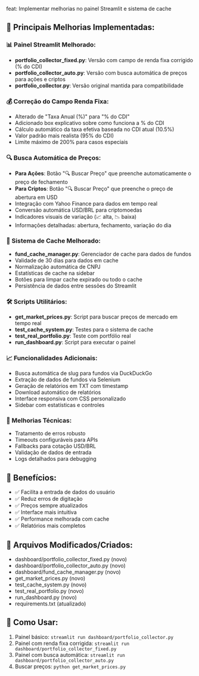 feat: Implementar melhorias no painel Streamlit e sistema de cache

## 🚀 Principais Melhorias Implementadas:

### 📊 Painel Streamlit Melhorado:
- **portfolio_collector_fixed.py**: Versão com campo de renda fixa corrigido (% do CDI)
- **portfolio_collector_auto.py**: Versão com busca automática de preços para ações e criptos
- **portfolio_collector.py**: Versão original mantida para compatibilidade

### 💰 Correção do Campo Renda Fixa:
- Alterado de "Taxa Anual (%)" para "% do CDI"
- Adicionado box explicativo sobre como funciona a % do CDI
- Cálculo automático da taxa efetiva baseada no CDI atual (10.5%)
- Valor padrão mais realista (95% do CDI)
- Limite máximo de 200% para casos especiais

### 🔍 Busca Automática de Preços:
- **Para Ações**: Botão "🔍 Buscar Preço" que preenche automaticamente o preço de fechamento
- **Para Criptos**: Botão "🔍 Buscar Preço" que preenche o preço de abertura em USD
- Integração com Yahoo Finance para dados em tempo real
- Conversão automática USD/BRL para criptomoedas
- Indicadores visuais de variação (📈 alta, 📉 baixa)
- Informações detalhadas: abertura, fechamento, variação do dia

### 💾 Sistema de Cache Melhorado:
- **fund_cache_manager.py**: Gerenciador de cache para dados de fundos
- Validade de 30 dias para dados em cache
- Normalização automática de CNPJ
- Estatísticas de cache na sidebar
- Botões para limpar cache expirado ou todo o cache
- Persistência de dados entre sessões do Streamlit

### 🛠️ Scripts Utilitários:
- **get_market_prices.py**: Script para buscar preços de mercado em tempo real
- **test_cache_system.py**: Testes para o sistema de cache
- **test_real_portfolio.py**: Teste com portfólio real
- **run_dashboard.py**: Script para executar o painel

### 📈 Funcionalidades Adicionais:
- Busca automática de slug para fundos via DuckDuckGo
- Extração de dados de fundos via Selenium
- Geração de relatórios em TXT com timestamp
- Download automático de relatórios
- Interface responsiva com CSS personalizado
- Sidebar com estatísticas e controles

### 🔧 Melhorias Técnicas:
- Tratamento de erros robusto
- Timeouts configuráveis para APIs
- Fallbacks para cotação USD/BRL
- Validação de dados de entrada
- Logs detalhados para debugging

## 🎯 Benefícios:
- ✅ Facilita a entrada de dados do usuário
- ✅ Reduz erros de digitação
- ✅ Preços sempre atualizados
- ✅ Interface mais intuitiva
- ✅ Performance melhorada com cache
- ✅ Relatórios mais completos

## 📝 Arquivos Modificados/Criados:
- dashboard/portfolio_collector_fixed.py (novo)
- dashboard/portfolio_collector_auto.py (novo)
- dashboard/fund_cache_manager.py (novo)
- get_market_prices.py (novo)
- test_cache_system.py (novo)
- test_real_portfolio.py (novo)
- run_dashboard.py (novo)
- requirements.txt (atualizado)

## 🚀 Como Usar:
1. Painel básico: `streamlit run dashboard/portfolio_collector.py`
2. Painel com renda fixa corrigida: `streamlit run dashboard/portfolio_collector_fixed.py`
3. Painel com busca automática: `streamlit run dashboard/portfolio_collector_auto.py`
4. Buscar preços: `python get_market_prices.py` 